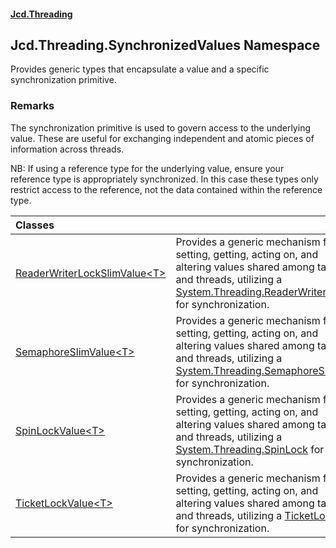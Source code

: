 #### [Jcd.Threading](index.md 'index')

## Jcd.Threading.SynchronizedValues Namespace


Provides generic types that encapsulate a value and a specific synchronization
primitive.

### Remarks

The synchronization primitive is used to govern access to the underlying value.
These are useful for exchanging independent and atomic pieces of information
across threads.

NB: If using a reference type for the underlying value, ensure your reference
type is appropriately synchronized. In this case these types only restrict
access to the reference, not the data contained within the reference type.

| Classes | |
| :--- | :--- |
| [ReaderWriterLockSlimValue&lt;T&gt;](ReaderWriterLockSlimValue_T_.md 'Jcd.Threading.SynchronizedValues.ReaderWriterLockSlimValue<T>') | Provides a generic mechanism for setting, getting, acting on, and altering values shared among tasks and threads, utilizing a [System.Threading.ReaderWriterLock](https://docs.microsoft.com/en-us/dotnet/api/System.Threading.ReaderWriterLock 'System.Threading.ReaderWriterLock') for synchronization. |
| [SemaphoreSlimValue&lt;T&gt;](SemaphoreSlimValue_T_.md 'Jcd.Threading.SynchronizedValues.SemaphoreSlimValue<T>') | Provides a generic mechanism for setting, getting, acting on, and altering values shared among tasks and threads, utilizing a [System.Threading.SemaphoreSlim](https://docs.microsoft.com/en-us/dotnet/api/System.Threading.SemaphoreSlim 'System.Threading.SemaphoreSlim') for synchronization. |
| [SpinLockValue&lt;T&gt;](SpinLockValue_T_.md 'Jcd.Threading.SynchronizedValues.SpinLockValue<T>') | Provides a generic mechanism for setting, getting, acting on, and altering values shared among tasks and threads, utilizing a [System.Threading.SpinLock](https://docs.microsoft.com/en-us/dotnet/api/System.Threading.SpinLock 'System.Threading.SpinLock') for synchronization. |
| [TicketLockValue&lt;T&gt;](TicketLockValue_T_.md 'Jcd.Threading.SynchronizedValues.TicketLockValue<T>') | Provides a generic mechanism for setting, getting, acting on, and altering values shared among tasks and threads, utilizing a [TicketLock](TicketLock.md 'Jcd.Threading.TicketLock') for synchronization. |
